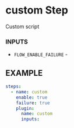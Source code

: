 
# custom Step
Custom script

### INPUTS
* `FLOW_ENABLE_FAILURE` - 

## EXAMPLE 

```yml
steps:
  - name: custom
    enable: true
    failure: true
    plugin:
      name: custom
      inputs:
```
